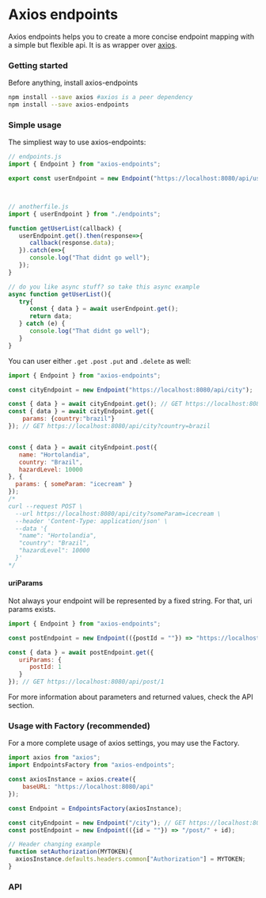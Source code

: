 # Axios endpoints

Axios endpoints helps you to create a more concise endpoint mapping with a simple but flexible api. It is as wrapper over [axios](https://github.com/axios/axios).

### Getting started

Before anything, install axios-endpoints

```bash
npm install --save axios #axios is a peer dependency
npm install --save axios-endpoints
```

### Simple usage

The simpliest way to use axios-endpoints:

```javascript
// endpoints.js
import { Endpoint } from "axios-endpoints";

export const userEndpoint = new Endpoint("https://localhost:8080/api/user");



// anotherfile.js
import { userEndpoint } from "./endpoints";

function getUserList(callback) {
   userEndpoint.get().then(response=>{
      callback(response.data);
   }).catch(e=>{
      console.log("That didnt go well");
   });
}

// do you like async stuff? so take this async example
async function getUserList(){
   try{
      const { data } = await userEndpoint.get();
      return data;
   } catch (e) {
      console.log("That didnt go well");
   }
}


```

You can user either `.get`  `.post`  `.put` and `.delete` as well:

```javascript
import { Endpoint } from "axios-endpoints";

const cityEndpoint = new Endpoint("https://localhost:8080/api/city");

const { data } = await cityEndpoint.get(); // GET https://localhost:8080/api/city
const { data } = await cityEndpoint.get({
    params: {country:"brazil"}
}); // GET https://localhost:8080/api/city?country=brazil


const { data } = await cityEndpoint.post({
   name: "Hortolandia", 
   country: "Brazil", 
   hazardLevel: 10000
}, {
  params: { someParam: "icecream" }
}); 
/*
curl --request POST \  
  --url https://localhost:8080/api/city?someParam=icecream \
  --header 'Content-Type: application/json' \
  --data '{
   "name": "Hortolandia", 
   "country": "Brazil", 
   "hazardLevel": 10000
  }'
*/
```

#### 

#### uriParams

Not always your endpoint will be represented by a fixed string. For that, uri params exists.

```javascript
import { Endpoint } from "axios-endpoints";

const postEndpoint = new Endpoint(({postId = ""}) => "https://localhost:8080/api/post/" + postId)

const { data } = await postEndpoint.get({
   uriParams: {
      postId: 1
   }
}); // GET https://localhost:8080/api/post/1
```

For more information about parameters and returned values, check the API section.

### Usage with Factory (recommended)

For a more complete usage of axios settings, you may use the Factory. 

```javascript
import axios from "axios";
import EndpointsFactory from "axios-endpoints";

const axiosInstance = axios.create({
    baseURL: "https://localhost:8080/api"
});

const Endpoint = EndpointsFactory(axiosInstance);

const cityEndpoint = new Endpoint("/city"); // GET https://localhost:8080/api/city
const postEndpoint = new Endpoint(({id = ""}) => "/post/" + id);

// Header changing example
function setAuthorization(MYTOKEN){
  axiosInstance.defaults.headers.common["Authorization"] = MYTOKEN;
}

```

### API



